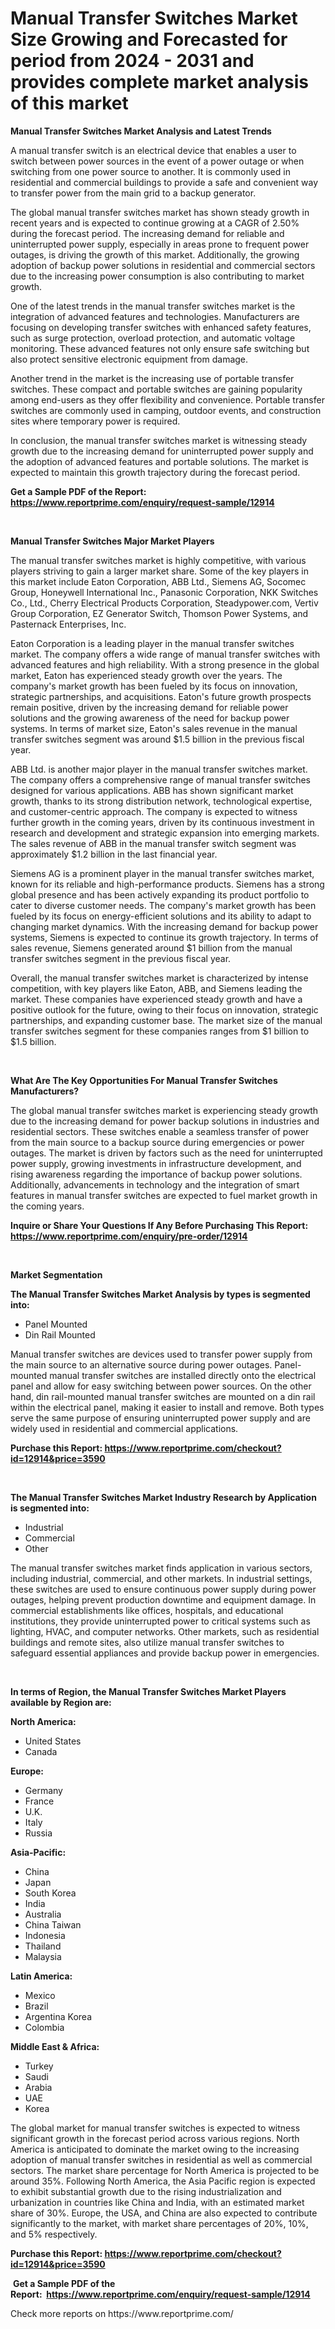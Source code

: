 <p><h1>Manual Transfer Switches Market Size Growing and Forecasted for period from 2024 - 2031 and provides complete market analysis of this market</h1></p><p><strong>Manual Transfer Switches Market Analysis and Latest Trends</strong></p>
<p><p>A manual transfer switch is an electrical device that enables a user to switch between power sources in the event of a power outage or when switching from one power source to another. It is commonly used in residential and commercial buildings to provide a safe and convenient way to transfer power from the main grid to a backup generator.</p><p>The global manual transfer switches market has shown steady growth in recent years and is expected to continue growing at a CAGR of 2.50% during the forecast period. The increasing demand for reliable and uninterrupted power supply, especially in areas prone to frequent power outages, is driving the growth of this market. Additionally, the growing adoption of backup power solutions in residential and commercial sectors due to the increasing power consumption is also contributing to market growth.</p><p>One of the latest trends in the manual transfer switches market is the integration of advanced features and technologies. Manufacturers are focusing on developing transfer switches with enhanced safety features, such as surge protection, overload protection, and automatic voltage monitoring. These advanced features not only ensure safe switching but also protect sensitive electronic equipment from damage.</p><p>Another trend in the market is the increasing use of portable transfer switches. These compact and portable switches are gaining popularity among end-users as they offer flexibility and convenience. Portable transfer switches are commonly used in camping, outdoor events, and construction sites where temporary power is required.</p><p>In conclusion, the manual transfer switches market is witnessing steady growth due to the increasing demand for uninterrupted power supply and the adoption of advanced features and portable solutions. The market is expected to maintain this growth trajectory during the forecast period.</p></p>
<p><strong>Get a Sample PDF of the Report:&nbsp; <a href="https://www.reportprime.com/enquiry/request-sample/12914">https://www.reportprime.com/enquiry/request-sample/12914</a></strong></p>
<p>&nbsp;</p>
<p><strong>Manual Transfer Switches Major Market Players</strong></p>
<p><p>The manual transfer switches market is highly competitive, with various players striving to gain a larger market share. Some of the key players in this market include Eaton Corporation, ABB Ltd., Siemens AG, Socomec Group, Honeywell International Inc., Panasonic Corporation, NKK Switches Co., Ltd., Cherry Electrical Products Corporation, Steadypower.com, Vertiv Group Corporation, EZ Generator Switch, Thomson Power Systems, and Pasternack Enterprises, Inc.</p><p>Eaton Corporation is a leading player in the manual transfer switches market. The company offers a wide range of manual transfer switches with advanced features and high reliability. With a strong presence in the global market, Eaton has experienced steady growth over the years. The company's market growth has been fueled by its focus on innovation, strategic partnerships, and acquisitions. Eaton's future growth prospects remain positive, driven by the increasing demand for reliable power solutions and the growing awareness of the need for backup power systems. In terms of market size, Eaton's sales revenue in the manual transfer switches segment was around $1.5 billion in the previous fiscal year.</p><p>ABB Ltd. is another major player in the manual transfer switches market. The company offers a comprehensive range of manual transfer switches designed for various applications. ABB has shown significant market growth, thanks to its strong distribution network, technological expertise, and customer-centric approach. The company is expected to witness further growth in the coming years, driven by its continuous investment in research and development and strategic expansion into emerging markets. The sales revenue of ABB in the manual transfer switch segment was approximately $1.2 billion in the last financial year.</p><p>Siemens AG is a prominent player in the manual transfer switches market, known for its reliable and high-performance products. Siemens has a strong global presence and has been actively expanding its product portfolio to cater to diverse customer needs. The company's market growth has been fueled by its focus on energy-efficient solutions and its ability to adapt to changing market dynamics. With the increasing demand for backup power systems, Siemens is expected to continue its growth trajectory. In terms of sales revenue, Siemens generated around $1 billion from the manual transfer switches segment in the previous fiscal year.</p><p>Overall, the manual transfer switches market is characterized by intense competition, with key players like Eaton, ABB, and Siemens leading the market. These companies have experienced steady growth and have a positive outlook for the future, owing to their focus on innovation, strategic partnerships, and expanding customer base. The market size of the manual transfer switches segment for these companies ranges from $1 billion to $1.5 billion.</p></p>
<p>&nbsp;</p>
<p><strong>What Are The Key Opportunities For Manual Transfer Switches Manufacturers?</strong></p>
<p><p>The global manual transfer switches market is experiencing steady growth due to the increasing demand for power backup solutions in industries and residential sectors. These switches enable a seamless transfer of power from the main source to a backup source during emergencies or power outages. The market is driven by factors such as the need for uninterrupted power supply, growing investments in infrastructure development, and rising awareness regarding the importance of backup power solutions. Additionally, advancements in technology and the integration of smart features in manual transfer switches are expected to fuel market growth in the coming years.</p></p>
<p><strong>Inquire or Share Your Questions If Any Before Purchasing This Report: <a href="https://www.reportprime.com/enquiry/pre-order/12914">https://www.reportprime.com/enquiry/pre-order/12914</a></strong></p>
<p>&nbsp;</p>
<p><strong>Market Segmentation</strong></p>
<p><strong>The Manual Transfer Switches Market Analysis by types is segmented into:</strong></p>
<p><ul><li>Panel Mounted</li><li>Din Rail Mounted</li></ul></p>
<p><p>Manual transfer switches are devices used to transfer power supply from the main source to an alternative source during power outages. Panel-mounted manual transfer switches are installed directly onto the electrical panel and allow for easy switching between power sources. On the other hand, din rail-mounted manual transfer switches are mounted on a din rail within the electrical panel, making it easier to install and remove. Both types serve the same purpose of ensuring uninterrupted power supply and are widely used in residential and commercial applications.</p></p>
<p><strong>Purchase this Report:&nbsp;<a href="https://www.reportprime.com/checkout?id=12914&price=3590">https://www.reportprime.com/checkout?id=12914&price=3590</a></strong></p>
<p>&nbsp;</p>
<p><strong>The Manual Transfer Switches Market Industry Research by Application is segmented into:</strong></p>
<p><ul><li>Industrial</li><li>Commercial</li><li>Other</li></ul></p>
<p><p>The manual transfer switches market finds application in various sectors, including industrial, commercial, and other markets. In industrial settings, these switches are used to ensure continuous power supply during power outages, helping prevent production downtime and equipment damage. In commercial establishments like offices, hospitals, and educational institutions, they provide uninterrupted power to critical systems such as lighting, HVAC, and computer networks. Other markets, such as residential buildings and remote sites, also utilize manual transfer switches to safeguard essential appliances and provide backup power in emergencies.</p></p>
<p>&nbsp;</p>
<p><strong>In terms of Region, the Manual Transfer Switches Market Players available by Region are:</strong></p>
<p>
    <p> <strong> North America: </strong>
        <ul>
            <li>United States</li>
            <li>Canada</li>
        </ul>
        </p> 
    <p> <strong> Europe: </strong>
        <ul>
            <li>Germany</li>
            <li>France</li>
            <li>U.K.</li>
            <li>Italy</li>
            <li>Russia</li>
        </ul>
        </p> 
    <p> <strong> Asia-Pacific: </strong>
        <ul>
            <li>China</li>
            <li>Japan</li>
            <li>South Korea</li>
            <li>India</li>
            <li>Australia</li>
            <li>China Taiwan</li>
            <li>Indonesia</li>
            <li>Thailand</li>
            <li>Malaysia</li>
        </ul>
        </p> 
    <p> <strong> Latin America: </strong>
        <ul>
            <li>Mexico</li>
            <li>Brazil</li>
            <li>Argentina Korea</li>
            <li>Colombia</li>
        </ul>
        </p> 
    <p> <strong> Middle East & Africa: </strong>
        <ul>
            <li>Turkey</li>
            <li>Saudi</li>
            <li>Arabia</li>
            <li>UAE</li>
            <li>Korea</li>
        </ul>
    </p>
    </p>
<p><p>The global market for manual transfer switches is expected to witness significant growth in the forecast period across various regions. North America is anticipated to dominate the market owing to the increasing adoption of manual transfer switches in residential as well as commercial sectors. The market share percentage for North America is projected to be around 35%. Following North America, the Asia Pacific region is expected to exhibit substantial growth due to the rising industrialization and urbanization in countries like China and India, with an estimated market share of 30%. Europe, the USA, and China are also expected to contribute significantly to the market, with market share percentages of 20%, 10%, and 5% respectively.</p></p>
<p><strong>Purchase this Report: <a href="https://www.reportprime.com/checkout?id=12914&price=3590">https://www.reportprime.com/checkout?id=12914&price=3590</a></strong></p>
<p>&nbsp;<strong>Get a Sample PDF of the Report:&nbsp;&nbsp;<a href="https://www.reportprime.com/enquiry/request-sample/12914">https://www.reportprime.com/enquiry/request-sample/12914</a></strong></p>
<p><strong></strong></p>
<p>Check more reports on https://www.reportprime.com/</p>